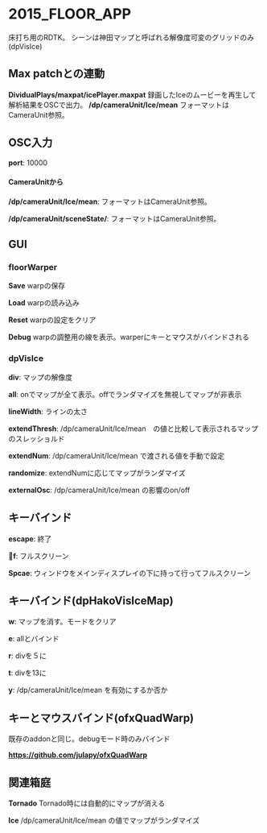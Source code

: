 # 2015_FLOOR_APP

床打ち用のRDTK。
シーンは神田マップと呼ばれる解像度可変のグリッドのみ(dpVisIce)

## Max patchとの連動
**DividualPlays/maxpat/icePlayer.maxpat**
録画したIceのムービーを再生して解析結果をOSCで出力。
**/dp/cameraUnit/Ice/mean** フォーマットはCameraUnit参照。

## OSC入力

**port**: 10000

#### CameraUnitから
**/dp/cameraUnit/Ice/mean**: フォーマットはCameraUnit参照。

**/dp/cameraUnit/sceneState/**: フォーマットはCameraUnit参照。

## GUI

### floorWarper

**Save** warpの保存

**Load** warpの読み込み

**Reset** warpの設定をクリア

**Debug** warpの調整用の線を表示。warperにキーとマウスがバインドされる


### dpVisIce

**div**: マップの解像度

**all**: onでマップが全て表示。offでランダマイズを無視してマップが非表示

**lineWidth**: ラインの太さ

**extendThresh**: /dp/cameraUnit/Ice/mean　の値と比較して表示されるマップのスレッショルド

**extendNum**: /dp/cameraUnit/Ice/mean で渡される値を手動で設定 

**randomize**: extendNumに応じてマップがランダマイズ

**externalOsc**: /dp/cameraUnit/Ice/mean の影響のon/off


## キーバインド

**escape**: 終了

**f**: フルスクリーン

**Spcae**: ウィンドウをメインディスプレイの下に持って行ってフルスクリーン

## キーバインド(dpHakoVisIceMap)

**w**: マップを消す。モードをクリア

**e**: allとバインド

**r**: divを５に

**t**: divを13に

**y**: /dp/cameraUnit/Ice/mean を有効にするか否か


## キーとマウスバインド(ofxQuadWarp)

既存のaddonと同じ。debugモード時のみバインド

**https://github.com/julapy/ofxQuadWarp**



## 関連箱庭
**Tornado** Tornado時には自動的にマップが消える

**Ice** /dp/cameraUnit/Ice/mean の値でマップがランダマイズ